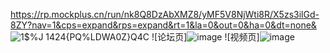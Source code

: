 https://rp.mockplus.cn/run/nk8Q8DzAbXMZ8/yMF5V8NjWti8R/X5zs3ilGd-8ZY?nav=1&cps=expand&rps=expand&rt=1&la=0&out=0&ha=0&dt=none& 
![1$%J 1424{PQ%LDWA0Z}Q4C](https://github.com/Missfoxsy/XiYuanQue/assets/119739309/0dea7745-c48b-4792-ba71-2ceb34c535fb)
![论坛页]![image](https://github.com/Missfoxsy/XiYuanQue/assets/139104616/d357a743-a3db-4687-837f-dfd16a7a22f3)
![视频页]![image](https://github.com/Missfoxsy/XiYuanQue/assets/139104616/89a5d893-c29d-4b02-a2fd-60b5dc3af1b1)

